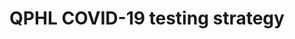 ---
layout: link-post
title: QPHL COVID-19 testing strategy
link: /downloads/qphl-covid-19-testing-strategy.docx
category: QPHL working on site
---